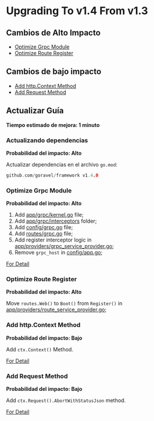 # Upgrading To v1.4 From v1.3

## Cambios de Alto Impacto

- [Optimize Grpc Module](#optimize-grpc-module)
- [Optimize Route Register](#optimize-route-register)

## Cambios de bajo impacto

- [Add http.Context Method](#add-http-context-method)
- [Add Request Method](#add-request-method)

## Actualizar Guía

**Tiempo estimado de mejora: 1 minuto**

### Actualizando dependencias

**Probabilidad del impacto: Alto**

Actualizar dependencias en el archivo `go.mod`:

```go
github.com/goravel/framework v1.4.0
```

### Optimize Grpc Module

**Probabilidad del impacto: Alto**

1. Add [app/grpc/kernel.go](https://github.com/goravel/goravel/blob/v1.4.0/app/grpc/kernel.go) file;
2. Add [app/grpc/interceptors](https://github.com/goravel/goravel/tree/v1.4.0/app/grpc/interceptors) folder;
3. Add [config/grpc.go](https://github.com/goravel/goravel/blob/v1.4.0/config/grpc.go) file;
4. Add [routes/grpc.go](https://github.com/goravel/goravel/blob/v1.4.0/routes/grpc.go) file;
5. Add register interceptor logic
   in [app/providers/grpc_service_provider.go](https://github.com/goravel/goravel/blob/v1.4.0/app/providers/grpc_service_provider.go);
6. Remove `grpc_host` in [config/app.go](https://github.com/goravel/goravel/blob/v1.4.0/config/app.go);

[For Detail](../basic/grpc)

### Optimize Route Register

**Probabilidad del impacto: Alto**

Move `routes.Web()` to `Boot()` from `Register()`
in [app/providers/route_service_provider.go](https://github.com/goravel/goravel/blob/v1.4.0/app/providers/route_service_provider.go);

### Add http.Context Method

**Probabilidad del impacto: Bajo**

Add `ctx.Context()` Method.

[For Detail](../basic/requests#get-context)

### Add Request Method

**Probabilidad del impacto: Bajo**

Add `ctx.Request().AbortWithStatusJson` method.

[For Detail](../basic/requests#abort-request)
